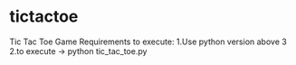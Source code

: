 # tictactoe
Tic Tac Toe Game
Requirements to execute:
1.Use python version above 3
2.to execute -> python tic_tac_toe.py
